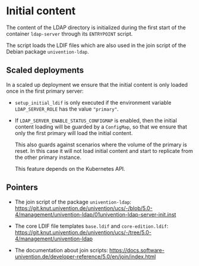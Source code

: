 # Initial content

The content of the LDAP directory is initialized during the first start of the
container `ldap-server` through its `ENTRYPOINT` script.

The script loads the LDIF files which are also used in the join script of the
Debian package `univention-ldap`.


## Scaled deployments

In a scaled up deployment we ensure that the initial content is only loaded once
in the first primary server:

- `setup_initial_ldif` is only executed if the environment variable
  `LDAP_SERVER_ROLE` has the value `"primary"`.

- If `LDAP_SERVER_ENABLE_STATUS_CONFIGMAP` is enabled, then the initial content
  loading will be guarded by a `ConfigMap`, so that we ensure that only the
  first primary will load the initial content.

  This also guards against scenarios where the volume of the primary is reset.
  In this case it will not load initial content and start to replicate from the
  other primary instance.

  This feature depends on the Kubernetes API.


## Pointers

- The join script of the package `univention-ldap`:
  https://git.knut.univention.de/univention/ucs/-/blob/5.0-4/management/univention-ldap/01univention-ldap-server-init.inst

- The core LDIF file templates ``base.ldif`` and ``core-edition.ldif``:
  https://git.knut.univention.de/univention/ucs/-/tree/5.0-4/management/univention-ldap

- The documentation about join scripts:
  https://docs.software-univention.de/developer-reference/5.0/en/join/index.html
